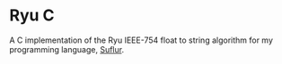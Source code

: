 # Ryu C
A C implementation of the Ryu IEEE-754 float to string algorithm for my programming language, [Suflur](https://github.com/99TheDark/Sulfur).